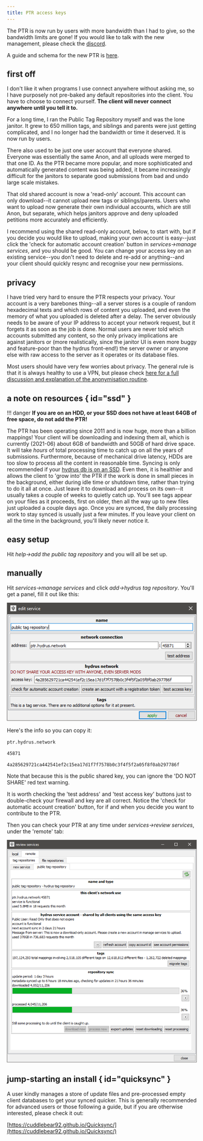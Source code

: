 ```yaml
---
title: PTR access keys
---
```


The PTR is now run by users with more bandwidth than I had to give, so the bandwidth limits are gone! If you would like to talk with the new management, please check the [discord](https://discord.gg/wPHPCUZ).

A guide and schema for the new PTR is [here](PTR.md).

## first off

I don't like it when programs I use connect anywhere without asking me, so I have purposely not pre-baked any default repositories into the client. You have to choose to connect yourself. **The client will never connect anywhere until you tell it to.**

For a long time, I ran the Public Tag Repository myself and was the lone janitor. It grew to 650 million tags, and siblings and parents were just getting complicated, and I no longer had the bandwidth or time it deserved. It is now run by users.

There also used to be just one user account that everyone shared. Everyone was essentially the same Anon, and all uploads were merged to that one ID. As the PTR became more popular, and more sophisticated and automatically generated content was being added, it became increasingly difficult for the janitors to separate good submissions from bad and undo large scale mistakes.

That old shared account is now a 'read-only' account. This account can only download--it cannot upload new tags or siblings/parents. Users who want to upload now generate their own individual accounts, which are still Anon, but separate, which helps janitors approve and deny uploaded petitions more accurately and efficiently.

I recommend using the shared read-only account, below, to start with, but if you decide you would like to upload, making your own account is easy--just click the 'check for automatic account creation' button in _services->manage services_, and you should be good. You can change your access key on an existing service--you don't need to delete and re-add or anything--and your client should quickly resync and recognise your new permissions.

## privacy

I have tried very hard to ensure the PTR respects your privacy. Your account is a very barebones thing--all a server stores is a couple of random hexadecimal texts and which rows of content you uploaded, and even the memory of what you uploaded is deleted after a delay. The server obviously needs to be aware of your IP address to accept your network request, but it forgets it as soon as the job is done. Normal users are never told which accounts submitted any content, so the only privacy implications are against janitors or (more realistically, since the janitor UI is even more buggy and feature-poor than the hydrus front-end!) the server owner or anyone else with raw access to the server as it operates or its database files.

Most users should have very few worries about privacy. The general rule is that it is always healthy to use a VPN, but please check [here for a full discussion and explanation of the anonymisation routine](privacy.md).

## a note on resources { id="ssd" }

!!! danger
	**If you are on an HDD, or your SSD does not have at least 64GB of free space, do not add the PTR!**

The PTR has been operating since 2011 and is now huge, more than a billion mappings! Your client will be downloading and indexing them all, which is currently (2021-06) about 6GB of bandwidth and 50GB of hard drive space. It will take _hours_ of total processing time to catch up on all the years of submissions. Furthermore, because of mechanical drive latency, HDDs are too slow to process all the content in reasonable time. Syncing is only recommended if your [hydrus db is on an SSD](database_migration.md). Even then, it is healthier and allows the client to 'grow into' the PTR if the work is done in small pieces in the background, either during idle time or shutdown time, rather than trying to do it all at once. Just leave it to download and process on its own--it usually takes a couple of weeks to quietly catch up. You'll see tags appear on your files as it proceeds, first on older, then all the way up to new files just uploaded a couple days ago. Once you are synced, the daily processing work to stay synced is usually just a few minutes. If you leave your client on all the time in the background, you'll likely never notice it.

## easy setup

Hit _help->add the public tag repository_ and you will all be set up.

## manually

Hit _services->manage services_ and click _add->hydrus tag repository_. You'll get a panel, fill it out like this:

![](images/edit_repos_public_tag_repo.png)

Here's the info so you can copy it:


``` title="address"
ptr.hydrus.network
```
``` title="port"
45871
```
``` title="access key"
4a285629721ca442541ef2c15ea17d1f7f7578b0c3f4f5f2a05f8f0ab297786f
```

Note that because this is the public shared key, you can ignore the '<span class="hydrus-warning">DO NOT SHARE</span>' red text warning.

It is worth checking the 'test address' and 'test access key' buttons just to double-check your firewall and key are all correct. Notice the 'check for automatic account creation' button, for if and when you decide you want to contribute to the PTR.

Then you can check your PTR at any time under _services->review services_, under the 'remote' tab:

![](images/review_repos_public_tag_repo.png)

## jump-starting an install { id="quicksync" }

A user kindly manages a store of update files and pre-processed empty client databases to get your synced quicker. This is generally recommended for advanced users or those following a guide, but if you are otherwise interested, please check it out:

[https://cuddlebear92.github.io/Quicksync/](https://cuddlebear92.github.io/Quicksync/)